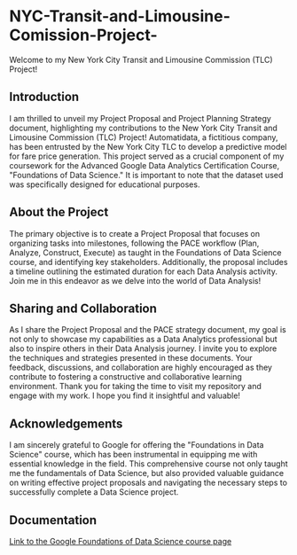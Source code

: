 # NYC-Transit-and-Limousine-Comission-Project-
Welcome to my New York City Transit and Limousine Commission (TLC) Project!
## Introduction
I am thrilled to unveil my Project Proposal and Project Planning Strategy document, highlighting my contributions to the New York City Transit and Limousine Commission (TLC) Project! Automatidata, a fictitious company, has been entrusted by the New York City TLC to develop a predictive model for fare price generation. This project served as a crucial component of my coursework for the Advanced Google Data Analytics Certification Course, "Foundations of Data Science." It is important to note that the dataset used was specifically designed for educational purposes.
## About the Project
The primary objective is to create a Project Proposal that focuses on organizing tasks into milestones, following the PACE workflow (Plan, Analyze, Construct, Execute) as taught in the Foundations of Data Science course, and identifying key stakeholders. Additionally, the proposal  includes a timeline outlining the estimated duration for each Data Analysis activity. Join me in this endeavor as we delve into the world of Data Analysis!
## Sharing and Collaboration
As I share the Project Proposal and the PACE strategy document, my goal is not only to showcase my capabilities as a Data Analytics professional but also to inspire others in their Data Analysis journey. I invite you to explore the techniques and strategies presented in these documents. Your feedback, discussions, and collaboration are highly encouraged as they contribute to fostering a constructive and collaborative learning environment. Thank you for taking the time to visit my repository and engage with my work. I hope you find it insightful and valuable!
## Acknowledgements
I am sincerely grateful to Google for offering the "Foundations in Data Science" course, which has been instrumental in equipping me with essential knowledge in the field. This comprehensive course not only taught me the fundamentals of Data Science, but also provided valuable guidance on writing effective project proposals and navigating the necessary steps to successfully complete a Data Science project.
## Documentation
[Link to the Google Foundations of Data Science course page](https://www.coursera.org/learn/foundations-of-data-science)
